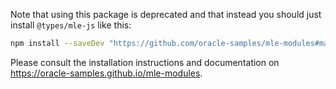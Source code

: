 Note that using this package is deprecated and that instead you should just install `@types/mle-js` like this:
```sh
npm install --saveDev "https://github.com/oracle-samples/mle-modules#main"
```

Please consult the installation instructions and documentation on https://oracle-samples.github.io/mle-modules.
